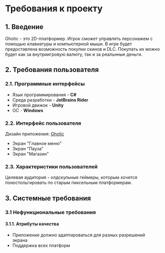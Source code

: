 # Требования к проекту
## 1. Введение
Ghotic - это 2D-платформер. Игрок сможет управлять персонажем с помощью клавиатуры и компьютерной мыши. В игре будет предоставлена возможность покупки скинов и DLC. Покупать их можно будет как за внутриигровую валюту, так и за реальнные деньги.

## 2. Требования пользователя
### 2.1. Программные интерфейсы 
* Язык программирования - **C#**
* Среда разработки - **JetBrains Rider**
* Игровой движок - **Unity**
* ОС - **Windows**
### 2.2. Интерфейс пользователя
Дизайн приложения: [Ghotic](https://www.youtube.com/watch?v=aYcc4HB7TUg&feature=emb_logo&ab_channel=LuisZuno)
* Экран "Главное меню"
* Экран "Пауза"
* Экран "Магазин"
### 2.3. Характеристики пользователей 
Целевая аудитория - олдскульные геймеры, которым хочется поностольгировать по старым пиксельным платформерам. 

## 3. Системные требования
### 3.1 Нефункциональные требования
#### 3.1.1. Атрибуты качества
* Приложение должно адаптироваться для разных разрешений экрана
* Поддержка всех платформ
